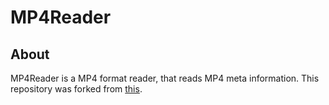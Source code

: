 # MP4Reader

## About  
MP4Reader is a MP4 format reader, that reads MP4 meta information.
This repository was forked from [this](https://github.com/letqingbin/MP4Parser).
